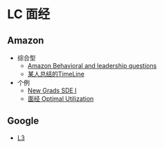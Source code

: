 # LC 面经

## Amazon
* 综合型
  * [Amazon Behavioral and leadership questions](https://leetcode.com/discuss/interview-question/437082/amazon-behavioral-questions-leadership-principles-lp)
  * [某人总结的TimeLine](https://leetcode.com/discuss/general-discussion/435775/amazon-sde-new-grad-timeline)
* 个例
  * [New Grads SDE I](https://leetcode.com/discuss/interview-experience/434007/amazon-aws-sde-1-offer)
  * [面经 Optimal Utilization](https://leetcode.com/discuss/interview-question/373202/amazon-oa-2019-optimal-utilization)

## Google

* [L3](https://leetcode.com/discuss/interview-experience/440123/google-l3-nov-2019-offer)
